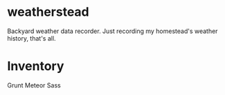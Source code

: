 # weatherstead
Backyard weather data recorder. Just recording my homestead's weather history, that's all.

# Inventory
Grunt
Meteor
Sass
